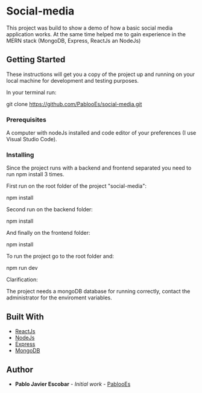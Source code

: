 # Social-media

This project was build to show a demo of how a basic social media application works. At the same time helped me to gain experience in the MERN stack (MongoDB, Express, ReactJs an NodeJs)

## Getting Started

These instructions will get you a copy of the project up and running on your local machine for development and testing purposes.

In your terminal run:

git clone https://github.com/PablooEs/social-media.git

### Prerequisites

A computer with nodeJs installed and code editor of your preferences (I use Visual Studio Code).

### Installing

Since the project runs with a backend and frontend separated you need to run npm install 3 times.

First run on the root folder of the project "social-media":

npm install

Second run on the backend folder:

npm install

And finally on the frontend folder:

npm install

To run the project go to the root folder and:

npm run dev

Clarification:

The project needs a mongoDB database for running correctly, contact the administrator for the enviroment variables.

## Built With

- [ReactJs](https://reactjs.org/)
- [NodeJs](https://nodejs.org/)
- [Express](https://expressjs.com/)
- [MongoDB](https://www.mongodb.com/)

## Author

- **Pablo Javier Escobar** - _Initial work_ - [PablooEs](https://github.com/PablooEs)
